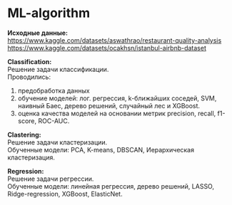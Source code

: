 # ML-algorithm
**Исходные данные:**  
https://www.kaggle.com/datasets/aswathrao/restaurant-quality-analysis  
https://www.kaggle.com/datasets/ocakhsn/istanbul-airbnb-dataset

**Classification:**  
Решение задачи классификации.  
Проводились:
1. предобработка данных  
2. обучение моделей: лог. регрессия, k-ближайших соседей, SVM, наивный Баес, дерево решений, случайный лес и XGBoost.  
3. оценка качества моделей на основании метрик precision, recall, f1-score, ROC-AUC.  

**Clastering:**  
Решение задачи кластеризации.  
Обученные модели: PCA, K-means, DBSCAN, Иерархическая кластеризация.  

**Regression:**  
Решение задачи регрессии.  
Обученные модели:  линейная регрессия, дерево решений, LASSO, Ridge-regression, XGBoost, ElasticNet.  
